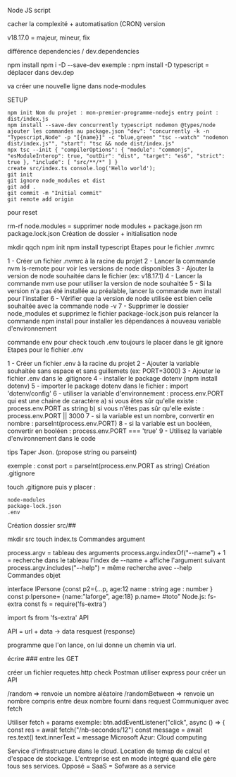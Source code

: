 Node JS
script

cacher la complexité + automatisation (CRON)
version

v18.17.0 = majeur, mineur, fix

différence dependencies / dev.dependencies

npm install npm i -D --save-dev exemple : npm install -D typescript = déplacer dans dev.dep

va créer une nouvelle ligne dans node-modules

SETUP

    npm init Nom du projet : mon-premier-programme-nodejs entry point : dist/index.js
    npm install --save-dev concurrently typescript nodemon @types/node
    ajouter les commandes au package.json "dev": "concurrently -k -n "Typescript,Node" -p "[{name}]" -c "blue,green" "tsc --watch" "nodemon dist/index.js"", "start": "tsc && node dist/index.js"
    npx tsc --init { "compilerOptions": { "module": "commonjs", "esModuleInterop": true, "outDir": "dist", "target": "es6", "strict": true }, "include": [ "src/**/*" ] }
    create src/index.ts console.log('Hello world');
    git init
    git ignore node_modules et dist
    git add .
    git commit -m "Initial commit"
    git remote add origin

pour reset

rm-rf node.modules = supprimer node modules + package.json rm package.lock.json
Création de dossier + initialisation node

mkdir qqch npm init npm install typescript
Etapes pour le fichier .nvmrc

1 - Créer un fichier .nvmrc à la racine du projet 2 - Lancer la commande nvm ls-remote pour voir les versions de node disponibles 3 - Ajouter la version de node souhaitée dans le fichier (ex: v18.17.1) 4 - Lancer la commande nvm use pour utiliser la version de node souhaitée 5 - Si la version n'a pas été installée au préalable, lancer la commande nvm install pour l'installer 6 - Vérifier que la version de node utilisée est bien celle souhaitée avec la commande node -v 7 - Supprimer le dossier node_modules et supprimez le fichier package-lock.json puis relancer la commande npm install pour installer les dépendances à nouveau
variable d'environnement

commande env pour check touch .env toujours le placer dans le git ignore
Etapes pour le fichier .env

1 - Créer un fichier .env à la racine du projet 2 - Ajouter la variable souhaitée sans espace et sans guillemets (ex: PORT=3000) 3 - Ajouter le fichier .env dans le .gitignore 4 - installer le package dotenv (npm install dotenv) 5 - importer le package dotenv dans le fichier : import 'dotenv/config' 6 - utiliser la variable d'environnement : process.env.PORT qui est une chaine de caractère a) si vous êtes sûr qu'elle existe : process.env.PORT as string b) si vous n'êtes pas sûr qu'elle existe : process.env.PORT || 3000 7 - si la variable est un nombre, convertir en nombre : parseInt(process.env.PORT) 8 - si la variable est un booléen, convertir en booléen : process.env.PORT === 'true' 9 - Utilisez la variable d'environnement dans le code

tips Taper Json. (propose string ou parseint)

exemple : const port = parseInt(process.env.PORT as string)
Création .gitignore

touch .gitignore puis y placer :

    node-modules
    package-lock.json
    .env

Création dossier src/##

mkdir src touch index.ts
Commandes argument

process.argv = tableau des arguments process.argv.indexOf("--name") + 1 = recherche dans le tableau l'index de --name + affiche l'argument suivant process.argv.includes("--help") = même recherche avec --help
Commandes objet

interface IPersone {const p2={...p, age:12 name : string age : number } const p:Ipersone= {name:"laforge", age:18} p.name= #toto"
Node.js: fs-extra
const fs = require('fs-extra')

import fs from 'fs-extra'
API

API = url + data -> data resquest (response)

programme que l'on lance, on lui donne un chemin via url.

écrire ### entre les GET

créer un fichier requetes.http check Postman utiliser express pour créer un API

/random => renvoie un nombre aléatoire /randomBetween => renvoie un nombre compris entre deux nombre fourni dans request
Communiquer avec fetch

Utiliser fetch + params exemple: btn.addEventListener("click", async () => { const res = await fetch("/nb-secondes/12") const message = await res.text() text.innerText = message
Microsoft Azur: Cloud computing

Service d'infrastructure dans le cloud. Location de temsp de calcul et d'espace de stockage. L'entreprise est en mode integré quand elle gère tous ses services. Opposé = SaaS = Sofware as a service

